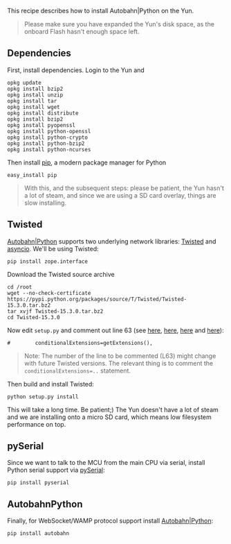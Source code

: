 This recipe describes how to install Autobahn|Python on the Yun.

> Please make sure you have expanded the Yun's disk space, as the onboard Flash hasn't enough space left.

## Dependencies

First, install dependencies. Login to the Yun and

```console
opkg update
opkg install bzip2
opkg install unzip
opkg install tar
opkg install wget
opkg install distribute
opkg install bzip2
opkg install pyopenssl
opkg install python-openssl
opkg install python-crypto
opkg install python-bzip2
opkg install python-ncurses
```

Then install [pip](https://pip.pypa.io/), a modern package manager for Python

```console
easy_install pip
```

> With this, and the subsequent steps: please be patient, the Yun hasn't a lot of steam, and since we are using a SD card overlay, things are slow installing.


## Twisted

[Autobahn|Python](http://autobahn.ws/python/) supports two underlying network libraries: [Twisted](http://twistedmatrix.com/) and [asyncio](https://docs.python.org/3.4/library/asyncio.html). We'll be using Twisted:

```console
pip install zope.interface
```

Download the Twisted source archive

```console
cd /root
wget --no-check-certificate https://pypi.python.org/packages/source/T/Twisted/Twisted-15.3.0.tar.bz2
tar xvjf Twisted-15.3.0.tar.bz2
cd Twisted-15.3.0
```

Now edit `setup.py` and comment out line 63 (see [here](http://stackoverflow.com/a/5128593/884770), [here](https://twistedmatrix.com/trac/ticket/6853), [here](https://twistedmatrix.com/trac/ticket/3586) and [here](https://twistedmatrix.com/trac/ticket/6831)):

    #        conditionalExtensions=getExtensions(),

> Note: The number of the line to be commented (L63) might change with future Twisted versions. The relevant thing is to comment the `conditionalExtensions=..` statement.
>  

Then build and install Twisted:

```console
python setup.py install
```

This will take a long time. Be patient;) The Yun doesn't have a lot of steam and we are installing onto a micro SD card, which means low filesystem performance on top.


## pySerial

Since we want to talk to the MCU from the main CPU via serial, install Python serial support via [pySerial](https://pypi.python.org/pypi/pyserial):

```console
pip install pyserial
```

## AutobahnPython

Finally, for WebSocket/WAMP protocol support install [Autobahn|Python](https://pypi.python.org/pypi/autobahn/):

```console
pip install autobahn
```
